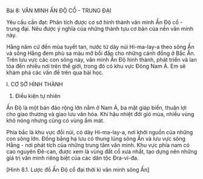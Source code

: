 Bài 8: VĂN MINH ẤN ĐỘ CỔ - TRUNG ĐẠI

Yêu cầu cần đạt:
Phân tích được cơ sở hình thành văn minh Ấn Độ cổ - trung đại. Nêu được ý nghĩa của những thành tựu cơ bản của nền văn minh này.

Hằng năm cứ đến mùa tuyết tan, nước từ dãy núi Hi-ma-lay-a theo sông Ấn và sông Hằng đem phù sa màu mỡ bồi đắp cho những cánh đồng ở Bắc Ấn. Trên lưu vực các con sông này, văn minh Ấn Độ hình thành, phát triển và lan tỏa đến nhiều nơi trên thế giới, trong đó có khu vực Đông Nam Á. Em sẽ khám phá các vấn đề trên qua bài học.

I. CƠ SỞ HÌNH THÀNH

1. Điều kiện tự nhiên

Ấn Độ là một bán đảo rộng lớn nằm ở Nam Á, ba mặt giáp biển, thuận lợi cho giao thương và giao lưu văn hóa. Khí hậu nhiệt đới gió mùa, nhiều vùng khô nóng nhưng cũng có vùng ẩm mát.

Phía bắc là khu vực đồi núi, có dãy Hi-ma-lay-a, nơi khởi nguồn của những con sông lớn. Đồng bằng hạ lưu có thung lũng sông Ấn và lưu vực sông Hằng - nơi phát tích của những trung tâm văn minh. Khu vực phía nam có cao nguyên Đê-can, được xem là vùng đất cổ xưa nhất, tạo dựng nên những giá trị văn minh riêng biệt của các dân tộc Đra-vi-đa.

[Hình 8.1. Lược đồ Ấn Độ cổ đại thời kì văn minh sông Ấn]